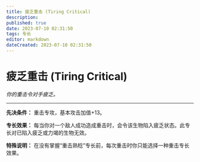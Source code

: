 ```yaml
---
title: 疲乏重击 (Tiring Critical)
description: 
published: true
date: 2023-07-10 02:31:50
tags: 专长
editor: markdown
dateCreated: 2023-07-10 02:31:50
---
```


# 疲乏重击 (Tiring Critical)

_你的重击令对手疲乏。_

* * *

**先决条件：** 重击专攻，基本攻击加值+13。

**专长效果：** 每当你对一个敌人成功造成重击时，会令该生物陷入疲乏状态。此专长对已陷入疲乏或力竭的生物无效。

**特殊说明：** 在没有掌握“重击熟稔”专长前，每次重击时你只能选择一种重击专长效果。

